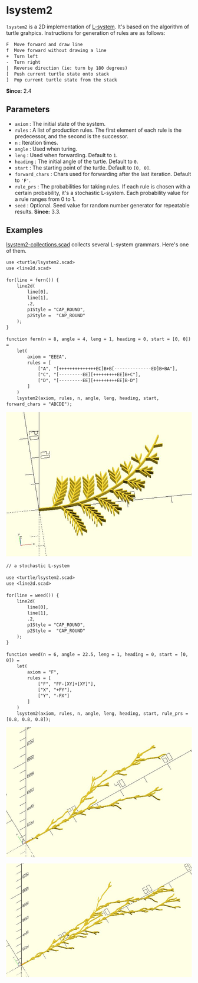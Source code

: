 # lsystem2

`lsystem2` is a 2D implementation of [L-system](https://en.wikipedia.org/wiki/L-system). It's based on the algorithm of turtle grahpics. Instructions for generation of rules are as follows:

	F  Move forward and draw line
	f  Move forward without drawing a line
	+  Turn left
	-  Turn right 
	|  Reverse direction (ie: turn by 180 degrees)
	[  Push current turtle state onto stack
	]  Pop current turtle state from the stack

**Since:** 2.4

## Parameters

- `axiom` : The initial state of the system.
- `rules` : A list of production rules. The first element of each rule is the predecessor, and the second is the successor.
- `n` : Iteration times.
- `angle` : Used when turing.
- `leng` : Used when forwarding. Default to `1`.
- `heading` : The initial angle of the turtle. Default to `0`.
- `start` : The starting point of the turtle. Default to `[0, 0]`.
- `forward_chars` : Chars used for forwarding after the last iteration. Default to `'F'`. 
- `rule_prs` : The probabilities for taking rules. If each rule is chosen with a certain probability, it's a stochastic L-system. Each probability value for a rule ranges from 0 to 1.
- `seed` : Optional. Seed value for random number generator for repeatable results. **Since:** 3.3.

## Examples

[lsystem2-collections.scad](https://github.com/JustinSDK/dotSCAD/blob/master/examples/turtle/lsystem2_collection.scad) collects several L-system grammars. Here's one of them.

	use <turtle/lsystem2.scad>
	use <line2d.scad>

	for(line = fern()) {
		line2d(
			line[0],
			line[1],
			.2,
			p1Style = "CAP_ROUND", 
			p2Style =  "CAP_ROUND"
		);
	}

	function fern(n = 8, angle = 4, leng = 1, heading = 0, start = [0, 0]) = 
		let(
			axiom = "EEEA",
			rules = [
				["A", "[++++++++++++++EC]B+B[--------------ED]B+BA"],
				["C", "[---------EE][+++++++++EE]B+C"],
				["D", "[---------EE][+++++++++EE]B-D"]
			]
		)
		lsystem2(axiom, rules, n, angle, leng, heading, start, forward_chars = "ABCDE");  

![lsystem2](images/lib3x-lsystem2-1.JPG)

    // a stochastic L-system

	use <turtle/lsystem2.scad>
	use <line2d.scad>

	for(line = weed()) {
		line2d(
			line[0],
			line[1],
			.2,
			p1Style = "CAP_ROUND", 
			p2Style =  "CAP_ROUND"
		);
	}

	function weed(n = 6, angle = 22.5, leng = 1, heading = 0, start = [0, 0]) = 
		let(
			axiom = "F",
			rules = [
				["F", "FF-[XY]+[XY]"],
				["X", "+FY"],
				["Y", "-FX"]
			]
		)
		lsystem2(axiom, rules, n, angle, leng, heading, start, rule_prs = [0.8, 0.8, 0.8]);

![lsystem2](images/lib3x-lsystem2-2.JPG)

![lsystem2](images/lib3x-lsystem2-3.JPG)